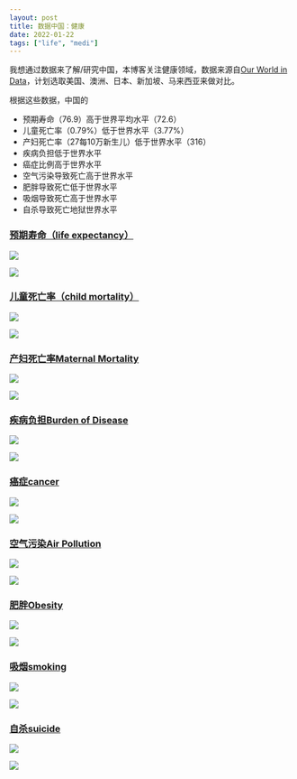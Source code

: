 ```yaml
---
layout: post
title: 数据中国：健康
date: 2022-01-22
tags: ["life", "medi"]
---
```


我想通过数据来了解/研究中国，本博客关注健康领域，数据来源自[Our World in Data](https://ourworldindata.org/)，计划选取美国、澳洲、日本、新加坡、马来西亚来做对比。

根据这些数据，中国的

- 预期寿命（76.9）高于世界平均水平（72.6）
- 儿童死亡率（0.79%）低于世界水平（3.77%）
- 产妇死亡率（27每10万新生儿）低于世界水平（316）
- 疾病负担低于世界水平
- 癌症比例高于世界水平
- 空气污染导致死亡高于世界水平
- 肥胖导致死亡低于世界水平
- 吸烟导致死亡高于世界水平
- 自杀导致死亡地狱世界水平

### [预期寿命（life expectancy）](https://ourworldindata.org/life-expectancy)

![](/images/health/life_map.png)

![](/images/health/life_line.png)

###  [儿童死亡率（child mortality）](https://ourworldindata.org/child-mortality)


![](/images/health/child_map.png)

![](/images/health/child_line.png)

### [产妇死亡率Maternal Mortality ](https://ourworldindata.org/maternal-mortality)


![](/images/health/maternal_map.png)

![](/images/health/maternal_line.png)



### [疾病负担Burden of Disease](https://ourworldindata.org/maternal-mortality)



![](/images/health/disease_map.png)

![](/images/health/disease_line.png)

### [癌症cancer](https://ourworldindata.org/cancer)

![](/images/health/cancer_map.png)

![](/images/health/cancer_line.png)

### [空气污染Air Pollution](https://ourworldindata.org/air-pollution)


![](/images/health/airpollution_map.png)

![](/images/health/airpollution_line.png)

### [肥胖Obesity](https://ourworldindata.org/obesity)


![](/images/health/obesity_map.png)

![](/images/health/obesity_line.png)


### [吸烟smoking](https://ourworldindata.org/smoking)

![](/images/health/smoking_map.png)

![](/images/health/smoking_line.png)

### [自杀suicide](https://ourworldindata.org/suicide)

![](/images/health/suicide_map.png)

![](/images/health/suicide_line.png)

